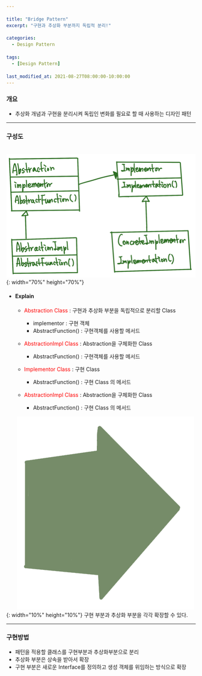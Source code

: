 ```yaml
---

title: "Bridge Pattern"
excerpt: "구현과 추상화 부분까지 독립적 분리!" 

categories:
  - Design Pattern

tags:
  - [Design Pattern]

last_modified_at: 2021-08-27T08:00:00-10:00:00
---
```



### 개요
 - 추상화 개념과 구현을 분리시켜 독립인 변화를 필요로 할 때 사용하는 디자인 패턴

---

### 구성도
　　![image](/assets/images/DesignPattern/BridgePattern.png){: width="70%" height="70%"}  

 - #### Explain
   - <span style="color:red">Abstraction Class</span> : 구현과 추상화 부분을 독립적으로 분리할 Class
     - implementor : 구현 객체
     - AbstractFunction() : 구현객체를 사용할 메서드  

   - <span style="color:red">AbstractionImpl Class</span> : Abstraction을 구체화한 Class
     - AbstractFunction() : 구현객체를 사용할 메서드  

   - <span style="color:red">Implementor Class</span> : 구현 Class
     - AbstractFunction() : 구현 Class 의 메서드  

   - <span style="color:red">AbstractionImpl Class</span> : Abstraction을 구체화한 Class
     - AbstractFunction() : 구현 Class 의 메서드

　　![image](/assets/images/common/Arrow.png){: width="10%" height="10%"} 구현 부분과 추상화 부분을 각각 확장할 수 있다.
   
---
### 구현방법
 - 패턴을 적용할 클래스를 구현부분과 추상화부분으로 분리
 - 추상화 부분은 상속을 받아서 확장
 - 구현 부분은 새로운 Interface를 정의하고 생성 객체를 위임하는 방식으로 확장
